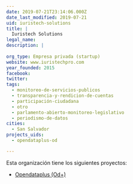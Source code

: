 ```yaml
---
date: 2019-07-21T23:14:06.000Z
date_last_modified: 2019-07-21
uid: iuristech-solutions
title: |
  Iuristech Solutions
legal_name: 
description: |
  
org_type: Empresa privada (startup)
website: www.iuristechpro.com
year_founded: 2015
facebook: 
twitter: 
tags:
  - monitoreo-de-servicios-publicos
  - transparencia-y-rendicion-de-cuentas
  - participación-ciudadana
  - otro
  - parlamento-abierto-monitoreo-legislativo
  - periodismo-de-datos
cities: 
  - San Salvador
projects_uids:
  - opendataplus-od

---
```


Esta organización tiene los siguientes proyectos:

- [Opendataplus (Od+)](/proyectos/opendataplus-od)
